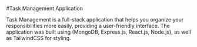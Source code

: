 #Task Management Application

Task Management is a full-stack application that helps you organize your responsibilities more easily, providing a user-friendly interface. The application was built using (MongoDB, Express.js, React.js, Node.js), as well as TailwindCSS for styling.

